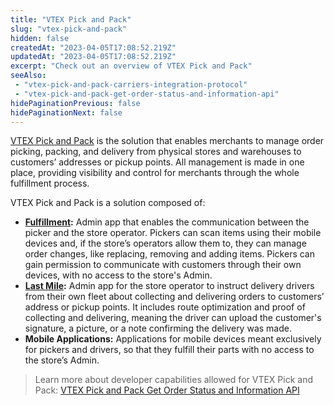```yaml
---
title: "VTEX Pick and Pack"
slug: "vtex-pick-and-pack"
hidden: false
createdAt: "2023-04-05T17:08:52.219Z"
updatedAt: "2023-04-05T17:08:52.219Z"
excerpt: "Check out an overview of VTEX Pick and Pack"
seeAlso:
 - "vtex-pick-and-pack-carriers-integration-protocol"
 - "vtex-pick-and-pack-get-order-status-and-information-api"
hidePaginationPrevious: false
hidePaginationNext: false
---
```


[VTEX Pick and Pack](https://help.vtex.com/en/tutorial/vtex-pick-and-pack--1OOops3WrUyz7e0bnhkfXU) is the solution that enables merchants to manage order picking, packing, and delivery from physical stores and warehouses to customers’ addresses or pickup points. All management is made in one place, providing visibility and control for merchants through the whole fulfillment process.

VTEX Pick and Pack is a solution composed of:

- **[Fulfillment](https://help.vtex.com/en/tutorial/vtex-pick-and-pack-fulfillment--1zGUEItEEVsal6cuBEBNcA):** Admin app that enables the communication between the picker and the store operator. Pickers can scan items using their mobile devices and, if the store’s operators allow them to, they can manage order changes, like replacing, removing and adding items. Pickers can gain permission to communicate with customers through their own devices, with no access to the store's Admin.  
- **[Last Mile](https://help.vtex.com/en/tutorial/vtex-pick-and-pack-last-mile--HN7WKV0xoq2ssVjsJlfzr):** Admin app for the store operator to instruct delivery drivers from their own fleet about collecting and delivering orders to customers’ address or pickup points. It includes route optimization and proof of collecting and delivering, meaning the driver can upload the customer's signature, a picture, or a note confirming the delivery was made.
- **Mobile Applications:** Applications for mobile devices meant exclusively for pickers and drivers, so that they fulfill their parts with no access to the store’s Admin.

> Learn more about developer capabilities allowed for VTEX Pick and Pack: [VTEX Pick and Pack Get Order Status and Information API](https://developers.vtex.com/docs/guides/vtex-pick-and-pack-get-order-status-and-information-api)

